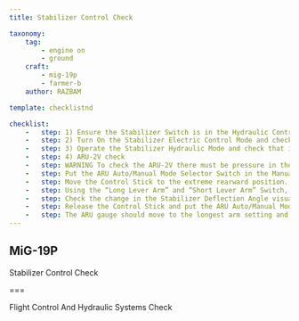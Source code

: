 ```yaml
---
title: Stabilizer Control Check

taxonomy:
    tag:
        - engine on
        - ground
    craft: 
        - mig-19p
        - farmer-b
    author: RAZBAM

template: checklistnd

checklist:
    -   step: 1) Ensure the Stabilizer Switch is in the Hydraulic Control Mode. Check the Stabilizers by moving the Control Stick forwards and backwards to the extreme positions. There should be no jamming, rubbing or knocks when moving the Control Stick moves. The Main Hydraulic System Pressure Gauge may oscillate a small amount during testing.
    -   step: 2) Turn On the Stabilizer Electric Control Mode and check that the stick moves smoothly. The Stabilizer should move at the speed of 4o/second in this Backup Mode.
    -   step: 3) Operate the Stabilizer Hydraulic Mode and check that it works correctly.
    -   step: 4) ARU-2V check
    -   step: WARNING To check the ARU-2V there must be pressure in the hydraulic system, or the MUS-2 stabilizer electric control must be activated. Trying to test the ARU system without any of these conditions will result in serious damage of itself.
    -   step: Put the ARU Auto/Manual Mode Selector Switch in the Manual position.
    -   step: Move the Control Stick to the extreme rearward position.
    -   step: Using the “Long Lever Arm” and “Short Lever Arm” Switch, increase and decrease the ARU-2V arm to the maximum and minimum values. Confirm this by looking at the ARU Arm Control Indicator, located on the Main Instrument Panel. The Needle on the Indicator should move to the Max. and Min. limits on the Indicator.
    -   step: Check the change in the Stabilizer Deflection Angle visually.
    -   step: Release the Control Stick and put the ARU Auto/Manual Mode Selector Switch back to the AUTO position.
    -   step: The ARU gauge should move to the longest arm setting and the “ARU System in Take-Off and Landing Position” Lamp should illuminate.
---
```


## MiG-19P 
Stabilizer Control Check

===

Flight Control And Hydraulic Systems Check